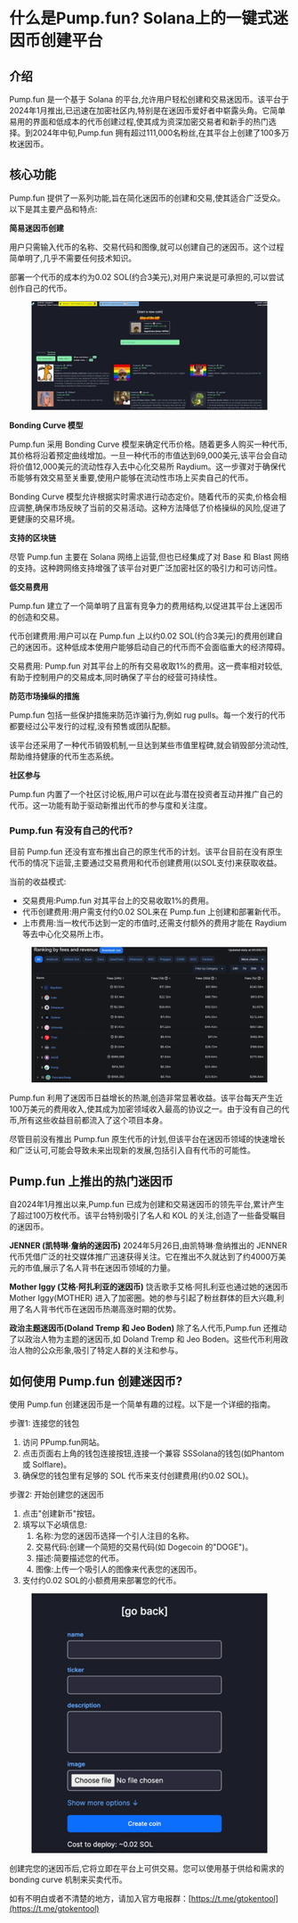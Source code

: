 # 什么是Pump.fun? Solana上的一键式迷因币创建平台

## 介绍 <a href="#title-1" id="title-1"></a>

Pump.fun 是一个基于 Solana 的平台,允许用户轻松创建和交易迷因币。该平台于2024年1月推出,已迅速在加密社区内,特别是在迷因币爱好者中崭露头角。它简单易用的界面和低成本的代币创建过程,使其成为资深加密交易者和新手的热门选择。到2024年中旬,Pump.fun 拥有超过111,000名粉丝,在其平台上创建了100多万枚迷因币。

## 核心功能 <a href="#title-2" id="title-2"></a>

Pump.fun 提供了一系列功能,旨在简化迷因币的创建和交易,使其适合广泛受众。以下是其主要产品和特点:

**简易迷因币创建**

用户只需输入代币的名称、交易代码和图像,就可以创建自己的迷因币。这个过程简单明了,几乎不需要任何技术知识。

部署一个代币的成本约为0.02 SOL(约合3美元),对用户来说是可承担的,可以尝试创作自己的代币。

<figure><img src="../../.gitbook/assets/202407280618.jpg" alt=""><figcaption></figcaption></figure>

**Bonding Curve 模型**

Pump.fun 采用 Bonding Curve 模型来确定代币价格。随着更多人购买一种代币,其价格将沿着预定曲线增加。一旦一种代币的市值达到69,000美元,该平台会自动将价值12,000美元的流动性存入去中心化交易所 Raydium。这一步骤对于确保代币能够有效交易至关重要,使用户能够在流动性市场上买卖自己的代币。

Bonding Curve 模型允许根据实时需求进行动态定价。随着代币的买卖,价格会相应调整,确保市场反映了当前的交易活动。这种方法降低了价格操纵的风险,促进了更健康的交易环境。

**支持的区块链**

尽管 Pump.fun 主要在 Solana 网络上运营,但也已经集成了对 Base 和 Blast 网络的支持。这种跨网络支持增强了该平台对更广泛加密社区的吸引力和可访问性。

**低交易费用**

Pump.fun 建立了一个简单明了且富有竞争力的费用结构,以促进其平台上迷因币的创造和交易。

代币创建费用:用户可以在 Pump.fun 上以约0.02 SOL(约合3美元)的费用创建自己的迷因币。这种低成本使用户能够启动自己的代币而不会面临重大的经济障碍。

交易费用: Pump.fun 对其平台上的所有交易收取1%的费用。这一费率相对较低,有助于控制用户的交易成本,同时确保了平台的经营可持续性。

**防范市场操纵的措施**

Pump.fun 包括一些保护措施来防范诈骗行为,例如 rug pulls。每一个发行的代币都要经过公平发行的过程,没有预售或团队配额。

该平台还采用了一种代币销毁机制,一旦达到某些市值里程碑,就会销毁部分流动性,帮助维持健康的代币生态系统。

**社区参与**

Pump.fun 内置了一个社区讨论板,用户可以在此与潜在投资者互动并推广自己的代币。这一功能有助于驱动新推出代币的参与度和关注度。

### Pump.fun 有没有自己的代币? <a href="#title-3" id="title-3"></a>

目前 Pump.fun 还没有宣布推出自己的原生代币的计划。该平台目前在没有原生代币的情况下运营,主要通过交易费用和代币创建费用(以SOL支付)来获取收益。

当前的收益模式:

* 交易费用:Pump.fun 对其平台上的交易收取1%的费用。
* 代币创建费用:用户需支付约0.02 SOL来在 Pump.fun 上创建和部署新代币。
* 上市费用:当一枚代币达到一定的市值时,还需支付额外的费用才能在 Raydium 等去中心化交易所上市。

<figure><img src="../../.gitbook/assets/202407280619191.png" alt=""><figcaption></figcaption></figure>

Pump.fun 利用了迷因币日益增长的热潮,创造非常显著收益。该平台每天产生近100万美元的费用收入,使其成为加密领域收入最高的协议之一。由于没有自己的代币,所有这些收益目前都流入了这个项目本身。

尽管目前没有推出 Pump.fun 原生代币的计划,但该平台在迷因币领域的快速增长和广泛认可,可能会导致未来出现新的发展,包括引入自有代币的可能性。

## Pump.fun 上推出的热门迷因币 <a href="#title-4" id="title-4"></a>

自2024年1月推出以来,Pump.fun 已成为创建和交易迷因币的领先平台,累计产生了超过100万枚代币。该平台特别吸引了名人和 KOL 的关注,创造了一些备受瞩目的迷因币。

**JENNER (凯特琳·詹纳的迷因币)** 2024年5月26日,由凯特琳·詹纳推出的 JENNER 代币凭借广泛的社交媒体推广迅速获得关注。它在推出不久就达到了约4000万美元的市值,展示了名人背书在迷因币领域的力量。

**Mother Iggy (艾格·阿扎利亚的迷因币)** 饶舌歌手艾格·阿扎利亚也通过她的迷因币 Mother Iggy(MOTHER) 进入了加密圈。她的参与引起了粉丝群体的巨大兴趣,利用了名人背书代币在迷因币热潮高涨时期的优势。

**政治主题迷因币(Doland Tremp 和 Jeo Boden)** 除了名人代币,Pump.fun 还推动了以政治人物为主题的迷因币,如 Doland Tremp 和 Jeo Boden。这些代币利用政治人物的公众形象,吸引了特定人群的关注和参与。

## 如何使用 Pump.fun 创建迷因币? <a href="#title-5" id="title-5"></a>

使用 Pump.fun 创建迷因币是一个简单有趣的过程。以下是一个详细的指南。

步骤1: 连接您的钱包

1. 访问 PPump.fun网站。
2. 点击页面右上角的钱包连接按钮,连接一个兼容 SSSolana的钱包(如Phantom 或 Solflare)。
3. 确保您的钱包里有足够的 SOL 代币来支付创建费用(约0.02 SOL)。

步骤2: 开始创建您的迷因币

1. 点击"创建新币"按钮。
2. 填写以下必填信息:
   1. 名称:为您的迷因币选择一个引人注目的名称。
   2. 交易代码:创建一个简短的交易代码(如 Dogecoin 的"DOGE")。
   3. 描述:简要描述您的代币。
   4. 图像:上传一个吸引人的图像来代表您的迷因币。
3. 支付约0.02 SOL的小额费用来部署您的代币。

<figure><img src="../../.gitbook/assets/202407280619191 (1).png" alt=""><figcaption></figcaption></figure>

创建完您的迷因币后,它将立即在平台上可供交易。您可以使用基于供给和需求的 bonding curve 机制来买卖代币。

如有不明白或者不清楚的地方，请加入官方电报群：[https://t.me/gtokentool](https://t.me/gtokentool)
